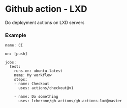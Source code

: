 # Github action - LXD

Do deployment actions on LXD servers

### Example

```
name: CI

on: [push]

jobs:
  test:
    runs-on: ubuntu-latest
    name: My workflow
    steps:
    - name: Checkout
      uses: actions/checkout@v1

    - name: Do something
      uses: lcherone/gh-actions/gh-actions-lxd@master
```
